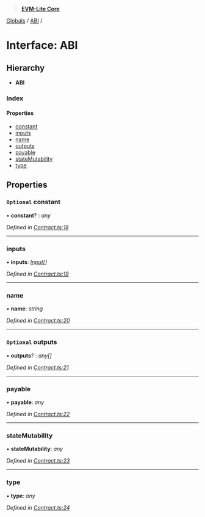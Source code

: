 > **[EVM-Lite Core](../README.md)**

[Globals](../globals.md) / [ABI](abi.md) /

# Interface: ABI

## Hierarchy

* **ABI**

### Index

#### Properties

* [constant](abi.md#optional-constant)
* [inputs](abi.md#inputs)
* [name](abi.md#name)
* [outputs](abi.md#optional-outputs)
* [payable](abi.md#payable)
* [stateMutability](abi.md#statemutability)
* [type](abi.md#type)

## Properties

### `Optional` constant

• **constant**? : *any*

*Defined in [Contract.ts:18](https://github.com/mosaicnetworks/evm-lite-js/blob/0058f20/packages/core/src/Contract.ts#L18)*

___

###  inputs

• **inputs**: *[Input](input.md)[]*

*Defined in [Contract.ts:19](https://github.com/mosaicnetworks/evm-lite-js/blob/0058f20/packages/core/src/Contract.ts#L19)*

___

###  name

• **name**: *string*

*Defined in [Contract.ts:20](https://github.com/mosaicnetworks/evm-lite-js/blob/0058f20/packages/core/src/Contract.ts#L20)*

___

### `Optional` outputs

• **outputs**? : *any[]*

*Defined in [Contract.ts:21](https://github.com/mosaicnetworks/evm-lite-js/blob/0058f20/packages/core/src/Contract.ts#L21)*

___

###  payable

• **payable**: *any*

*Defined in [Contract.ts:22](https://github.com/mosaicnetworks/evm-lite-js/blob/0058f20/packages/core/src/Contract.ts#L22)*

___

###  stateMutability

• **stateMutability**: *any*

*Defined in [Contract.ts:23](https://github.com/mosaicnetworks/evm-lite-js/blob/0058f20/packages/core/src/Contract.ts#L23)*

___

###  type

• **type**: *any*

*Defined in [Contract.ts:24](https://github.com/mosaicnetworks/evm-lite-js/blob/0058f20/packages/core/src/Contract.ts#L24)*